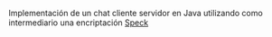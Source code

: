 Implementación de un chat cliente servidor en Java utilizando como intermediario una encriptación [Speck](https://en.wikipedia.org/wiki/Speck_(cipher))
